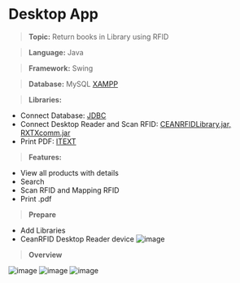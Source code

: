 # Desktop App

>**Topic:** Return books in Library using RFID

>**Language:** Java

>**Framework:** Swing

>**Database:** MySQL [XAMPP](https://www.apachefriends.org/download.html)

>**Libraries:**
- Connect Database: [JDBC](https://docs.microsoft.com/vi-vn/sql/connect/jdbc/download-microsoft-jdbc-driver-for-sql-server?view=sql-server-2017)
- Connect Desktop Reader and Scan RFID: [CEANRFIDLibrary.jar, RXTXcomm.jar](https://www.bsr.at/mediafiles/Handbuch/CAEN/Benutzerhandbuch_Caen_ion_R4301P__EN.pdf)
- Print PDF: [ITEXT](https://itextpdf.com/en)

>**Features:**
- View all products with details
- Search
- Scan RFID and Mapping RFID
- Print .pdf

>**Prepare**
- Add Libraries
- CeanRFID Desktop Reader device
![image](https://user-images.githubusercontent.com/68319165/170253445-e5ec9dbc-8dfa-4e6f-b481-e53afb8595fe.png)

>**Overview**

![image](https://user-images.githubusercontent.com/68319165/170253985-a066bdb4-a0f5-49ce-a025-ea30f6be3fef.png)
![image](https://user-images.githubusercontent.com/68319165/170254006-18759a29-be40-46b6-9f74-67fdd099702d.png)
![image](https://user-images.githubusercontent.com/68319165/170254041-08eb8f2a-4cd0-4b39-a287-4074aff5b27c.png)


